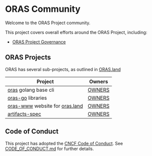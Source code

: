 # ORAS Community

Welcome to the ORAS Project community.

This project covers overall efforts around the ORAS Project, including:

- [ORAS Project Governance](./governance/GOVERNANCE.md)

## ORAS Projects

ORAS has several sub-projects, as outlined in [ORAS.land][oras-land]

| Project | Owners |
|-|-|
| [oras][oras-cli] golang base cli | [OWNERS][oras-cli-owners] |
| [oras-go][oras-go] libraries | [OWNERS][oras-go-owners] |
| [oras-www][oras-www] website for [oras.land](https://oras.land) | [OWNERS][oras-www-owners] |
| [artifacts-spec][artifacts-spec] | [OWNERS][artifacts-spec-owners] |

## Code of Conduct

This project has adopted the [CNCF Code of Conduct](https://github.com/cncf/foundation/blob/master/code-of-conduct.md). See [CODE_OF_CONDUCT.md](CODE_OF_CONDUCT.md) for further details.

[oras-land]:              https://oras.land
[oras-cli]:               https://github.com/oras-project/oras
[oras-cli-owners]:        https://github.com/oras-project/oras/blob/main/OWNERS
[oras-go]:                https://github.com/oras-project/oras-go
[oras-go-owners]:         https://github.com/oras-project/oras-go/blob/main/OWNERS.md
[oras-www]:               https://github.com/oras-project/oras-www
[oras-www-owners]:        https://github.com/oras-project/oras-www/blob/main/OWNERS.md
[oras-py]:                https://github.com/oras-project/oras-py   
[oras-py-owners]:         https://github.com/oras-project/oras-py/blob/main/OWNERS.md
[artifacts-spec]:         https://github.com/oras-project/artifacts-spec
[artifacts-spec-owners]:  https://github.com/oras-project/artifacts-spec/blob/main/OWNERS.md